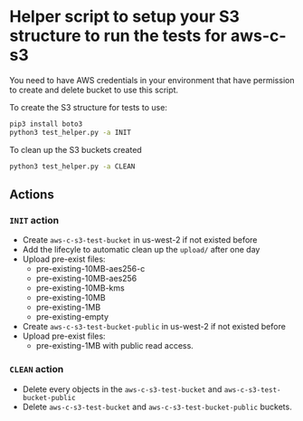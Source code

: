# Helper script to setup your S3 structure to run the tests for aws-c-s3

You need to have AWS credentials in your environment that have permission to create and delete bucket to use this script.

To create the S3 structure for tests to use:

``` sh
pip3 install boto3
python3 test_helper.py -a INIT
```

To clean up the S3 buckets created

``` sh
python3 test_helper.py -a CLEAN
```

## Actions

### `INIT` action

- Create `aws-c-s3-test-bucket` in us-west-2 if not existed before
- Add the lifecyle to automatic clean up the `upload/` after one day
- Upload pre-exist files:
  - pre-existing-10MB-aes256-c
  - pre-existing-10MB-aes256
  - pre-existing-10MB-kms
  - pre-existing-10MB
  - pre-existing-1MB
  - pre-existing-empty
- Create `aws-c-s3-test-bucket-public` in us-west-2 if not existed before
- Upload pre-exist files:
  - pre-existing-1MB with public read access.


### `CLEAN` action

- Delete every objects in the `aws-c-s3-test-bucket` and `aws-c-s3-test-bucket-public`
- Delete `aws-c-s3-test-bucket` and `aws-c-s3-test-bucket-public` buckets.
